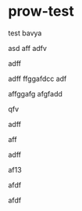 # prow-test
test
bavya

asd
aff
adfv


adff

adff
ffggafdcc
adf

affggafg
afgfadd

qfv

adff

aff

adff


af13


afdf

afdf
